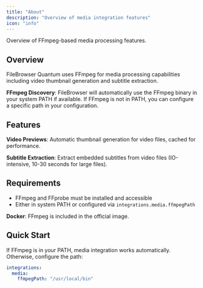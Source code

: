 ```yaml
---
title: "About"
description: "Overview of media integration features"
icon: "info"
---
```


Overview of FFmpeg-based media processing features.

## Overview

FileBrowser Quantum uses FFmpeg for media processing capabilities including video thumbnail generation and subtitle extraction.

**FFmpeg Discovery**: FileBrowser will automatically use the FFmpeg binary in your system PATH if available. If FFmpeg is not in PATH, you can configure a specific path in your configuration.

## Features

**Video Previews**: Automatic thumbnail generation for video files, cached for performance.

**Subtitle Extraction**: Extract embedded subtitles from video files (IO-intensive, 10-30 seconds for large files).

## Requirements

- FFmpeg and FFprobe must be installed and accessible
- Either in system PATH or configured via `integrations.media.ffmpegPath`

**Docker**: FFmpeg is included in the official image.

## Quick Start

If FFmpeg is in your PATH, media integration works automatically. Otherwise, configure the path:

```yaml
integrations:
  media:
    ffmpegPath: "/usr/local/bin"
```
